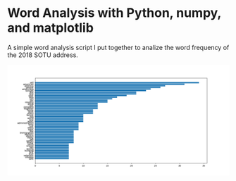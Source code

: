 # Word Analysis with Python, numpy, and matplotlib

A simple word analysis script I put together to analize the word frequency of the 2018 SOTU address.

![Bar graph result](graph.png)